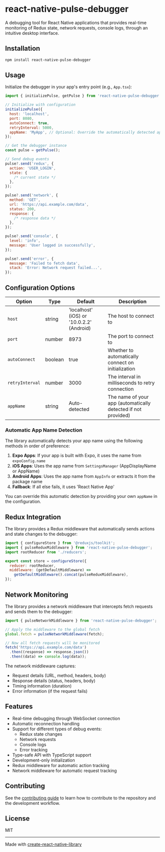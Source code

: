 # react-native-pulse-debugger

A debugging tool for React Native applications that provides real-time monitoring of Redux state, network requests, console logs, through an intuitive desktop interface.

## Installation

```sh
npm install react-native-pulse-debugger
```

## Usage

Initialize the debugger in your app's entry point (e.g., `App.tsx`):

```js
import { initializePulse, getPulse } from 'react-native-pulse-debugger';

// Initialize with configuration
initializePulse({
  host: 'localhost',
  port: 8080,
  autoConnect: true,
  retryInterval: 5000,
  appName: 'MyApp', // Optional: Override the automatically detected app name
});

// Get the debugger instance
const pulse = getPulse();

// Send debug events
pulse?.send('redux', {
  action: 'USER_LOGIN',
  state: {
    /* current state */
  },
});

pulse?.send('network', {
  method: 'GET',
  url: 'https://api.example.com/data',
  status: 200,
  response: {
    /* response data */
  },
});

pulse?.send('console', {
  level: 'info',
  message: 'User logged in successfully',
});

pulse?.send('error', {
  message: 'Failed to fetch data',
  stack: 'Error: Network request failed...',
});
```

## Configuration Options

| Option          | Type    | Default                                   | Description                                                   |
| --------------- | ------- | ----------------------------------------- | ------------------------------------------------------------- |
| `host`          | string  | 'localhost' (iOS) or '10.0.2.2' (Android) | The host to connect to                                        |
| `port`          | number  | 8973                                      | The port to connect to                                        |
| `autoConnect`   | boolean | true                                      | Whether to automatically connect on initialization            |
| `retryInterval` | number  | 3000                                      | The interval in milliseconds to retry connection              |
| `appName`       | string  | Auto-detected                             | The name of your app (automatically detected if not provided) |

### Automatic App Name Detection

The library automatically detects your app name using the following methods in order of preference:

1. **Expo Apps**: If your app is built with Expo, it uses the name from `expoConfig.name`
2. **iOS Apps**: Uses the app name from `SettingsManager` (AppDisplayName or AppName)
3. **Android Apps**: Uses the app name from `AppInfo` or extracts it from the package name
4. **Fallback**: If all else fails, it uses 'React Native App'

You can override this automatic detection by providing your own `appName` in the configuration.

## Redux Integration

The library provides a Redux middleware that automatically sends actions and state changes to the debugger:

```js
import { configureStore } from '@reduxjs/toolkit';
import { pulseReduxMiddleware } from 'react-native-pulse-debugger';
import rootReducer from './reducers';

export const store = configureStore({
  reducer: rootReducer,
  middleware: (getDefaultMiddleware) =>
    getDefaultMiddleware().concat(pulseReduxMiddleware),
});
```

## Network Monitoring

The library provides a network middleware that intercepts fetch requests and sends them to the debugger:

```js
import { pulseNetworkMiddleware } from 'react-native-pulse-debugger';

// Apply the middleware to the global fetch
global.fetch = pulseNetworkMiddleware(fetch);

// Now all fetch requests will be monitored
fetch('https://api.example.com/data')
  .then((response) => response.json())
  .then((data) => console.log(data));
```

The network middleware captures:

- Request details (URL, method, headers, body)
- Response details (status, headers, body)
- Timing information (duration)
- Error information (if the request fails)

## Features

- Real-time debugging through WebSocket connection
- Automatic reconnection handling
- Support for different types of debug events:
  - Redux state changes
  - Network requests
  - Console logs
  - Error tracking
- Type-safe API with TypeScript support
- Development-only initialization
- Redux middleware for automatic action tracking
- Network middleware for automatic request tracking

## Contributing

See the [contributing guide](CONTRIBUTING.md) to learn how to contribute to the repository and the development workflow.

## License

MIT

---

Made with [create-react-native-library](https://github.com/callstack/react-native-builder-bob)
